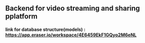 ## Backend for video streaming and sharing pplatform

#### link for database structure(models) : https://app.eraser.io/workspace/4E6459EkF1GQyo2M6eNL
